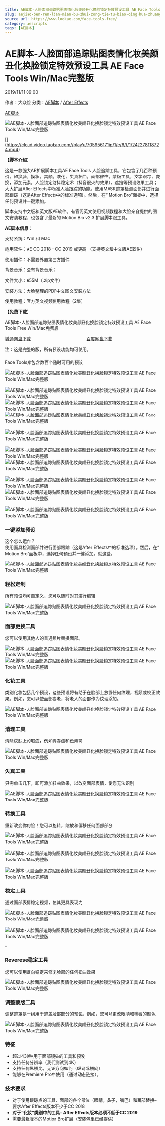 ```yaml
---
title: AE脚本-人脸面部追踪贴图表情化妆美颜丑化换脸锁定特效预设工具 AE Face Tools Win/Mac完整版
slug: aejiao-ben-ren-lian-mian-bu-zhui-zong-tie-tu-biao-qing-hua-zhuang-mei-yan-chou-hua-huan-lian-suo-ding-te-xiao-yu-she-gong-ju-ae-face-tools-win-macwan-zheng-ban
source_url: https://www.lookae.com/face-tools-free/
category: aescripts
tags: [AE脚本]
---
```

# AE脚本-人脸面部追踪贴图表情化妆美颜丑化换脸锁定特效预设工具 AE Face Tools Win/Mac完整版

2019/11/11 09:00

作者：大众脸
分类：[AE脚本](https://www.lookae.com/after-effects/aescripts/) / [After Effects](https://www.lookae.com/after-effects/)

[AE脚本](https://www.lookae.com/tag/ae%e8%84%9a%e6%9c%ac/)

![AE脚本-人脸面部追踪贴图表情化妆美颜丑化换脸锁定特效预设工具 AE Face Tools Win/Mac完整版](https://www.lookae.com/wp-content/uploads/2019/11/Face-Tools-Full.jpg "AE脚本-人脸面部追踪贴图表情化妆美颜丑化换脸锁定特效预设工具 AE Face Tools Win/Mac完整版-LookAE.com")

[﻿[﻿]("https://cloud.video.taobao.com//play/u/705956171/p/1/e/6/t/1/242278118724.mp4)](https://cloud.video.taobao.com//play/u/705956171/p/1/e/6/t/1/242278118724.mp4)

**【脚本介绍】**

这是一款强大AE扩展脚本工具AE Face Tools 人脸追踪工具，它包含了几百种预设，如换脸，换妆，美颜，液化，失真扭曲，面部修饰，蒙板工具，文字跟踪，变换，添加元素，人脸锁定防抖稳定术（抖音很火的效果），遮挡等预设效果工具；大大扩展After Effects中标准人脸跟踪的功能。使用MASK遮罩检测面部并进行面部跟踪（这是After Effects中的标准选项）。然后，在“ Motion Bro”面板中，选择任何预设并一键添加。

脚本支持中文版和英文版AE软件。有官网英文使用视频教程和大脸亲自提供的图文安装教程，也包含了最新的 Motion Bro v2.3 扩展脚本跟工具。

**AE脚本信息：**

支持系统：Win 和 Mac

适用软件：AE CC 2018 – CC 2019 或更高 （支持英文和中文版AE软件）

使用插件：不需要外置第三方插件

背景音乐：没有背景音乐；

文件大小：655M（.zip文件）

安装方法：大脸整理的PDF中文图文安装方法

使用教程：官方英文视频使用教程（2集）

**【免费下载】**

AE脚本-人脸面部追踪贴图表情化妆美颜丑化换脸锁定特效预设工具 AE Face Tools Free Win/Mac免费版

[城通网盘下载](https://tc5.us/file/680462-406830275)                                              [百度网盘下载](https://pan.baidu.com/s/1q4keNPl14TBKSxUfiKB-uQ)

注：这是完整的版，所有预设功能均可使用。

### 

Face Tools库包含数百个随时可用的预设

![AE脚本-人脸面部追踪贴图表情化妆美颜丑化换脸锁定特效预设工具 AE Face Tools Win/Mac完整版](https://camo.envatousercontent.com/e35b7721543579245a7a58b61483f29babafabcd/68747470733a2f2f6d6f74696f6e62726f2e6e65742f757365722f766964656f6c616e6365722f666163652f456d6f6a692d332e676966 "AE脚本-人脸面部追踪贴图表情化妆美颜丑化换脸锁定特效预设工具 AE Face Tools Win/Mac完整版-LookAE.com") ![AE脚本-人脸面部追踪贴图表情化妆美颜丑化换脸锁定特效预设工具 AE Face Tools Win/Mac完整版](https://camo.envatousercontent.com/0f6281733118bbc9ab5bfdb8552d87e9ca497655/68747470733a2f2f6d6f74696f6e62726f2e6e65742f757365722f766964656f6c616e6365722f666163652f456d6f6a692d312e676966 "AE脚本-人脸面部追踪贴图表情化妆美颜丑化换脸锁定特效预设工具 AE Face Tools Win/Mac完整版-LookAE.com")![AE脚本-人脸面部追踪贴图表情化妆美颜丑化换脸锁定特效预设工具 AE Face Tools Win/Mac完整版](https://camo.envatousercontent.com/7c52c2cdb10087d38edeff9b9813066dce5a0aa4/68747470733a2f2f6d6f74696f6e62726f2e6e65742f757365722f766964656f6c616e6365722f666163652f4d616b6575702d342e676966 "AE脚本-人脸面部追踪贴图表情化妆美颜丑化换脸锁定特效预设工具 AE Face Tools Win/Mac完整版-LookAE.com")![AE脚本-人脸面部追踪贴图表情化妆美颜丑化换脸锁定特效预设工具 AE Face Tools Win/Mac完整版](https://camo.envatousercontent.com/5b063a8d03990106c58de389d2e89c913a73591a/68747470733a2f2f6d6f74696f6e62726f2e6e65742f757365722f766964656f6c616e6365722f666163652f4d616b6575702d352d2e676966 "AE脚本-人脸面部追踪贴图表情化妆美颜丑化换脸锁定特效预设工具 AE Face Tools Win/Mac完整版-LookAE.com") ![AE脚本-人脸面部追踪贴图表情化妆美颜丑化换脸锁定特效预设工具 AE Face Tools Win/Mac完整版](https://camo.envatousercontent.com/5b063a8d03990106c58de389d2e89c913a73591a/68747470733a2f2f6d6f74696f6e62726f2e6e65742f757365722f766964656f6c616e6365722f666163652f4d616b6575702d352d2e676966 "AE脚本-人脸面部追踪贴图表情化妆美颜丑化换脸锁定特效预设工具 AE Face Tools Win/Mac完整版-LookAE.com") ![AE脚本-人脸面部追踪贴图表情化妆美颜丑化换脸锁定特效预设工具 AE Face Tools Win/Mac完整版](https://camo.envatousercontent.com/5b063a8d03990106c58de389d2e89c913a73591a/68747470733a2f2f6d6f74696f6e62726f2e6e65742f757365722f766964656f6c616e6365722f666163652f4d616b6575702d352d2e676966 "AE脚本-人脸面部追踪贴图表情化妆美颜丑化换脸锁定特效预设工具 AE Face Tools Win/Mac完整版-LookAE.com")![AE脚本-人脸面部追踪贴图表情化妆美颜丑化换脸锁定特效预设工具 AE Face Tools Win/Mac完整版](https://camo.envatousercontent.com/a789b46e1c751c2ceade4e2469871f281c411471/68747470733a2f2f6d6f74696f6e62726f2e6e65742f757365722f766964656f6c616e6365722f666163652f4d616b6575702d322e676966 "AE脚本-人脸面部追踪贴图表情化妆美颜丑化换脸锁定特效预设工具 AE Face Tools Win/Mac完整版-LookAE.com") ![AE脚本-人脸面部追踪贴图表情化妆美颜丑化换脸锁定特效预设工具 AE Face Tools Win/Mac完整版](https://camo.envatousercontent.com/37be4e6e95ea72ec7be4ad637e8f32bd7fcbfdbe/68747470733a2f2f6d6f74696f6e62726f2e6e65742f757365722f766964656f6c616e6365722f666163652f456d6f6a692d342e676966 "AE脚本-人脸面部追踪贴图表情化妆美颜丑化换脸锁定特效预设工具 AE Face Tools Win/Mac完整版-LookAE.com")![AE脚本-人脸面部追踪贴图表情化妆美颜丑化换脸锁定特效预设工具 AE Face Tools Win/Mac完整版](https://camo.envatousercontent.com/41746123a1ab43c9d7a90d2d266ce835a72fa8fa/68747470733a2f2f6d6f74696f6e62726f2e6e65742f757365722f766964656f6c616e6365722f666163652f456d6f6a692d322e676966 "AE脚本-人脸面部追踪贴图表情化妆美颜丑化换脸锁定特效预设工具 AE Face Tools Win/Mac完整版-LookAE.com") ![AE脚本-人脸面部追踪贴图表情化妆美颜丑化换脸锁定特效预设工具 AE Face Tools Win/Mac完整版](https://camo.envatousercontent.com/87bd917e872acc837711c7f3cf60d43aa5fc2a01/68747470733a2f2f6d6f74696f6e62726f2e6e65742f757365722f766964656f6c616e6365722f666163652f4d616b6575702d332e676966 "AE脚本-人脸面部追踪贴图表情化妆美颜丑化换脸锁定特效预设工具 AE Face Tools Win/Mac完整版-LookAE.com")

### 一键添加预设

这个怎么运作？  
使用面具检测面部并进行面部跟踪（这是After Effects中的标准选项）。然后，在“ Motion Bro”面板中，选择任何预设并一键添加。就这些。

![AE脚本-人脸面部追踪贴图表情化妆美颜丑化换脸锁定特效预设工具 AE Face Tools Win/Mac完整版](https://camo.envatousercontent.com/1813deb3c5b8fd32062beda263acc76547b4560c/68747470733a2f2f6d6f74696f6e62726f2e6e65742f757365722f766964656f6c616e6365722f666163652f53657474696e67732d322e676966 "AE脚本-人脸面部追踪贴图表情化妆美颜丑化换脸锁定特效预设工具 AE Face Tools Win/Mac完整版-LookAE.com")

### 轻松定制

所有预设均可自定义，您可以随时对其进行编辑

![AE脚本-人脸面部追踪贴图表情化妆美颜丑化换脸锁定特效预设工具 AE Face Tools Win/Mac完整版](https://camo.envatousercontent.com/1e68f5db7c164da32fb971dfb82f4ef0990e7fec/68747470733a2f2f6d6f74696f6e62726f2e6e65742f757365722f766964656f6c616e6365722f666163652f53657474696e67732d332d2e676966 "AE脚本-人脸面部追踪贴图表情化妆美颜丑化换脸锁定特效预设工具 AE Face Tools Win/Mac完整版-LookAE.com")

### 面部更换工具

您可以使用其他人的普通照片替换面部。

![AE脚本-人脸面部追踪贴图表情化妆美颜丑化换脸锁定特效预设工具 AE Face Tools Win/Mac完整版](https://camo.envatousercontent.com/f239d17d5231d9091cc489b72b92c73713639730/68747470733a2f2f6d6f74696f6e62726f2e6e65742f757365722f766964656f6c616e6365722f666163652f466163652d5265706c6163656d656e742d312e676966 "AE脚本-人脸面部追踪贴图表情化妆美颜丑化换脸锁定特效预设工具 AE Face Tools Win/Mac完整版-LookAE.com")![AE脚本-人脸面部追踪贴图表情化妆美颜丑化换脸锁定特效预设工具 AE Face Tools Win/Mac完整版](https://camo.envatousercontent.com/115020ea0532180551ab34b89c6189699655b3a0/68747470733a2f2f6d6f74696f6e62726f2e6e65742f757365722f766964656f6c616e6365722f666163652f466163652d5265706c6163656d656e742d322e676966 "AE脚本-人脸面部追踪贴图表情化妆美颜丑化换脸锁定特效预设工具 AE Face Tools Win/Mac完整版-LookAE.com")

### 化妆工具

类别化妆包括几个预设，这些预设将有助于在脸部上放置任何纹理，视频或校正效果。例如，您可以使面部变老，将老人的面部作为纹理添加。

![AE脚本-人脸面部追踪贴图表情化妆美颜丑化换脸锁定特效预设工具 AE Face Tools Win/Mac完整版](https://camo.envatousercontent.com/a7c91ee922d1c52d0b6cc478bac03d5c3dd7b098/68747470733a2f2f6d6f74696f6e62726f2e6e65742f757365722f766964656f6c616e6365722f666163652f4d616b6575702d31302e676966 "AE脚本-人脸面部追踪贴图表情化妆美颜丑化换脸锁定特效预设工具 AE Face Tools Win/Mac完整版-LookAE.com")

### 清理工具

清除皮肤上的瑕疵，例如青春痘和色素斑

![AE脚本-人脸面部追踪贴图表情化妆美颜丑化换脸锁定特效预设工具 AE Face Tools Win/Mac完整版](https://camo.envatousercontent.com/54afbefaaac7faf8de0b51bbf8a7f3ff8ae29962/68747470733a2f2f6d6f74696f6e62726f2e6e65742f757365722f766964656f6c616e6365722f666163652f436c65616e75702d312d2e676966 "AE脚本-人脸面部追踪贴图表情化妆美颜丑化换脸锁定特效预设工具 AE Face Tools Win/Mac完整版-LookAE.com")

### 失真工具

只需单击几下，即可添加扭曲效果，以改变面部表情，使您无法识别

![AE脚本-人脸面部追踪贴图表情化妆美颜丑化换脸锁定特效预设工具 AE Face Tools Win/Mac完整版](https://camo.envatousercontent.com/3cab3072f6dc5544bb4876470e295d1304788e11/68747470733a2f2f6d6f74696f6e62726f2e6e65742f757365722f766964656f6c616e6365722f666163652f446973746f7274696f6e2d312e676966 "AE脚本-人脸面部追踪贴图表情化妆美颜丑化换脸锁定特效预设工具 AE Face Tools Win/Mac完整版-LookAE.com")

### 转换工具

重新改变你的脸！您可以旋转，缩放和偏移任何面部部分

![AE脚本-人脸面部追踪贴图表情化妆美颜丑化换脸锁定特效预设工具 AE Face Tools Win/Mac完整版](https://camo.envatousercontent.com/afd159c97b61c657b7cfb2da8af110d0d8c887ce/68747470733a2f2f6d6f74696f6e62726f2e6e65742f757365722f766964656f6c616e6365722f666163652f5472616e73666f726d2d312e676966 "AE脚本-人脸面部追踪贴图表情化妆美颜丑化换脸锁定特效预设工具 AE Face Tools Win/Mac完整版-LookAE.com") ![AE脚本-人脸面部追踪贴图表情化妆美颜丑化换脸锁定特效预设工具 AE Face Tools Win/Mac完整版](https://camo.envatousercontent.com/a6e26f7a7505e050633b0c9f4632d77fcbdacd79/68747470733a2f2f6d6f74696f6e62726f2e6e65742f757365722f766964656f6c616e6365722f666163652f5472616e73666f726d2d322e676966 "AE脚本-人脸面部追踪贴图表情化妆美颜丑化换脸锁定特效预设工具 AE Face Tools Win/Mac完整版-LookAE.com") ![AE脚本-人脸面部追踪贴图表情化妆美颜丑化换脸锁定特效预设工具 AE Face Tools Win/Mac完整版](https://camo.envatousercontent.com/bdd8a5b4db53151304e04e2a5e250e9be1937a08/68747470733a2f2f6d6f74696f6e62726f2e6e65742f757365722f766964656f6c616e6365722f666163652f5472616e73666f726d2d352e676966 "AE脚本-人脸面部追踪贴图表情化妆美颜丑化换脸锁定特效预设工具 AE Face Tools Win/Mac完整版-LookAE.com")

### 稳定工具

通过面部表情稳定视频，使其更具表现力

![AE脚本-人脸面部追踪贴图表情化妆美颜丑化换脸锁定特效预设工具 AE Face Tools Win/Mac完整版](https://camo.envatousercontent.com/80dd547d4fc9b95578c5846fe711d8df41d8eaab/68747470733a2f2f6d6f74696f6e62726f2e6e65742f757365722f766964656f6c616e6365722f666163652f53746162696c697a652d312e676966 "AE脚本-人脸面部追踪贴图表情化妆美颜丑化换脸锁定特效预设工具 AE Face Tools Win/Mac完整版-LookAE.com") ![AE脚本-人脸面部追踪贴图表情化妆美颜丑化换脸锁定特效预设工具 AE Face Tools Win/Mac完整版](https://camo.envatousercontent.com/101ad7dfe05e1311b99fe8e5e9062992d9d3b757/68747470733a2f2f6d6f74696f6e62726f2e6e65742f757365722f766964656f6c616e6365722f666163652f53746162696c697a652d332d2e676966 "AE脚本-人脸面部追踪贴图表情化妆美颜丑化换脸锁定特效预设工具 AE Face Tools Win/Mac完整版-LookAE.com")

–

### Reverese稳定工具

您可以使用反向稳定来修复脸部的任何扭曲效果

![AE脚本-人脸面部追踪贴图表情化妆美颜丑化换脸锁定特效预设工具 AE Face Tools Win/Mac完整版](https://camo.envatousercontent.com/250e289a7a0b32ad6c57bc4eab86b558a4b59cd2/68747470733a2f2f6d6f74696f6e62726f2e6e65742f757365722f766964656f6c616e6365722f666163652f526576657273652d312d2e676966 "AE脚本-人脸面部追踪贴图表情化妆美颜丑化换脸锁定特效预设工具 AE Face Tools Win/Mac完整版-LookAE.com")

### 调整蒙版工具

调整遮罩是一组用于遮盖脸部部分的预设。例如，您可以更改眼睛和嘴唇的颜色

![AE脚本-人脸面部追踪贴图表情化妆美颜丑化换脸锁定特效预设工具 AE Face Tools Win/Mac完整版](https://camo.envatousercontent.com/db709315fef7343207fce0572e931f7f65eaac59/68747470733a2f2f6d6f74696f6e62726f2e6e65742f757365722f766964656f6c616e6365722f666163652f41646a7573746d656e742d4d61736b732d312d2e676966 "AE脚本-人脸面部追踪贴图表情化妆美颜丑化换脸锁定特效预设工具 AE Face Tools Win/Mac完整版-LookAE.com")

### 特征

* 超过430种用于面部镜头的工具和预设
* 支持任何分辨率（我们测试到4K）
* 支持任何纵横比，无论方向如何（纵向或横向）
* 能够在Premiere Pro中使用（通过动态链接）。

### 技术要求

* 对于使用跟踪点的工具，面部的各个部位（眼睛，鼻子，嘴巴）和面部替换–要求After Effects版本不少于CC 2018
* **对于“化妆”类别中的工具– After Effects版本必须不低于CC 2019**
* 需要最新版本的Motion Bro扩展（安装包里已经提供）
